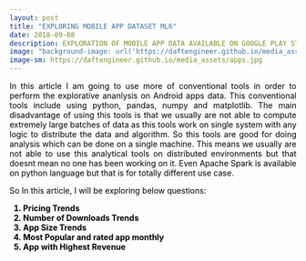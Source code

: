 ```yaml
---
layout: post
title: "EXPLORING MOBILE APP DATASET ML6"
date: 2018-09-08
description: EXPLORATION OF MOBILE APP DATA AVAILABLE ON GOOGLE PLAY STORE APPS ML6
image: "background-image: url('https://daftengineer.github.io/media_assets/apps.jpg');"
image-sm: https://daftengineer.github.io/media_assets/apps.jpg
---
```


<div style="color:black;"><p></p>
<p style="text-align:justify;">In this article I am going to use more of conventional tools in order to perform the explorative ananlysis on Android apps data. This conventional tools include using python, pandas, numpy and matplotlib. The main disadvantage of using this tools is that we usually are not able to compute extremely large batches of data as this tools work on single system with any logic to distribute the data and algorithm. So this tools are good for doing analysis which can be done on a single machine. This means we usually are not able to use this analytical tools on distributed environments but that doesnt mean no one has been working on it. Even Apache Spark is available on python language but that is for totally different use case.</p>
<p style="text-align:justify;">So In this article, I will be exploring below questions:</p>
  <ol><b>
  <li>Pricing Trends</li>
  <li>Number of Downloads Trends</li>
  <li>App Size Trends</li>
  <li>Most Popular and rated app monthly</li>
  <li>App with Highest Revenue</li>
  </ol></b>
<p style="text-align:justify;"></p>
</div>
